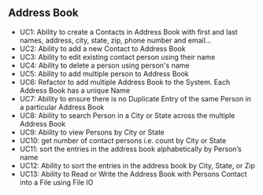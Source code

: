 ## Address Book

- UC1: Ability to create a Contacts in Address 
Book with first and last names, address, 
city, state, zip, phone number and 
email…
- UC2: Ability to add a new 
Contact to Address Book
- UC3: Ability to edit 
existing contact 
person using their 
name
- UC4: Ability to delete a 
person using 
person's name
- UC5: Ability to add multiple 
person to Address Book
- UC6: Refactor to add multiple 
Address Book to the 
System. Each Address Book 
has a unique Name
- UC7: Ability to ensure there is no Duplicate 
Entry of the same Person in a particular 
Address Book
- UC8: Ability to search Person 
in a City or State across 
the multiple Address 
Book 
- UC9: Ability to view Persons 
by City or State
- UC10: get number 
of contact persons i.e. 
count by City or State
- UC11: sort the entries in the 
address book alphabetically by 
Person’s name
- UC12: Ability to sort the entries in 
the address book by City, 
State, or Zip
- UC13: Ability to Read or Write 
the Address Book with 
Persons Contact into a 
File using File IO